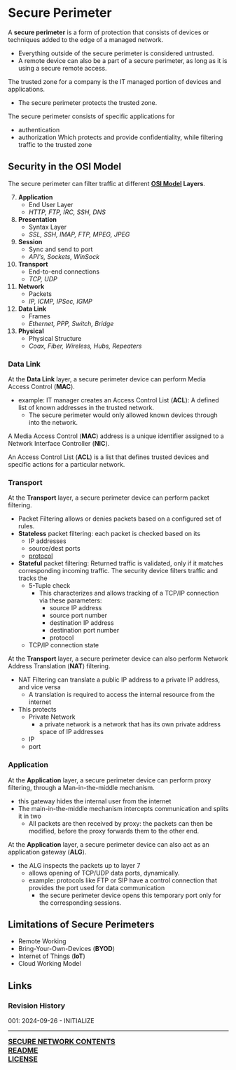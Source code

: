 # Secure Perimeter

A **secure perimeter** is a form of protection that consists of devices or techniques added to the edge of a managed network. 
- Everything outside of the secure perimeter is considered untrusted.
- A remote device can also be a part of a secure perimeter, as long as it is using a secure remote access.

The trusted zone for a company is the IT managed portion of devices and applications.
- The secure perimeter protects the trusted zone.

The secure perimeter consists of specific applications for
- authentication
- authorization
Which protects and provide confidentiality, while filtering traffic to the trusted zone 

## Security in the OSI Model 
The secure perimeter can filter traffic at different **[OSI Model](https://notes.ryancranie.com/Notes/Network%20Security/OSI%20Model) Layers**.

7. **Application**
	- End User Layer
	- *HTTP, FTP, IRC, SSH, DNS*
6. **Presentation**
	- Syntax Layer
	- *SSL, SSH, IMAP, FTP, MPEG, JPEG*
5. **Session**
	- Sync and send to port
	- *API's, Sockets, WinSock*
4. **Transport**
	- End-to-end connections
	- *TCP, UDP*
3. **Network**
	- Packets
	- *IP, ICMP, IPSec, IGMP*
2. **Data Link**
	- Frames
	- *Ethernet, PPP, Switch, Bridge*
1. **Physical**
	- Physical Structure
	- *Coax, Fiber, Wireless, Hubs, Repeaters*

### Data Link
At the **Data Link** layer, a secure perimeter device can perform Media Access Control (**MAC**).
- example: IT manager creates an Access Control List (**ACL**): A defined list of known addresses in the trusted network.
	- The secure perimeter would only allowed known devices through into the network.

A Media Access Control (**MAC**) address is a unique identifier assigned to a Network Interface Controller (**NIC**).

An Access Control List (**ACL**) is a list that defines trusted devices and specific actions for a particular network.

### Transport
At the **Transport** layer, a secure perimeter device can perform packet filtering.
- Packet Filtering allows or denies packets based on a configured set of rules.
- **Stateless** packet filtering: each packet is checked based on its
	- IP addresses
	- source/dest ports
	- [protocol](https://notes.ryancranie.com/Notes/Network%20Technologies/Protocols)
- **Stateful** packet filtering: Returned traffic is validated, only if it matches corresponding incoming traffic. The security device filters traffic and tracks the 
	- 5-Tuple check
		- This characterizes and allows tracking of a TCP/IP connection via these parameters:
			- source IP address
			- source port number
			- destination IP address
			- destination port number
			- protocol
	- TCP/IP connection state

At the **Transport** layer, a secure perimeter device can also perform Network Address Translation (**NAT**) filtering.
- NAT Filtering can translate a public IP address to a private IP address, and vice versa
	- A translation is required to access the internal resource from the internet
- This protects
	- Private Network
		- a private network is a network that has its own private address space of IP addresses 
	- IP
	- port

### Application
At the **Application** layer, a secure perimeter device can perform proxy filtering, through a Man-in-the-middle mechanism.
- this gateway hides the internal user from the internet
- The main-in-the-middle mechanism intercepts communication and splits it in two
	- All packets are then received by proxy: the packets can then be modified, before the proxy forwards them to the other end.

At the **Application** layer, a secure perimeter device can also act as an application gateway (**ALG**).
- the ALG inspects the packets up to layer 7
	- allows opening of TCP/UDP data ports, dynamically.
	- example: protocols like FTP or SIP have a control connection that provides the port used for data communication
		- the secure perimeter device opens this temporary port only for the corresponding sessions.

## Limitations of Secure Perimeters
- Remote Working
- Bring-Your-Own-Devices (**BYOD**)
- Internet of Things (**IoT**)
- Cloud Working Model

## Links
### Revision History
001: 2024-09-26 - INITIALIZE

---
<font size=3><b>[SECURE NETWORK CONTENTS](https://github.com/ryancranie/cybersecurity-osint/blob/main/Contents/-%20Secure%20Network%20Contents.md)<br>
[README](https://github.com/ryancranie/cybersecurity-osint/blob/main/README.md)<br>
[LICENSE](https://github.com/ryancranie/cybersecurity-osint/blob/main/LICENSE)</b></font>